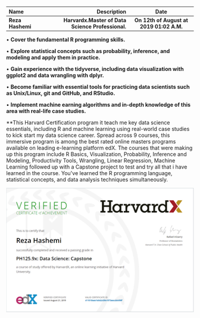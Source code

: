| Name | Description | Date
| :- |-------------: | :-:
| **Reza Hashemi**| **Harvardx.Master of Data Science Professional.**  | __On 12th of August at 2019 01:02 A.M.__

• **Cover the fundamental R programming skills.**

• **Explore statistical concepts such as probability, inference, and modeling and apply them in practice.**

• **Gain experience with the tidyverse, including data visualization with ggplot2 and data wrangling with dplyr.**

• **Become familiar with essential tools for practicing data scientists such as Unix/Linux, git and GitHub, and RStudio.**

• **Implement machine earning algorithms and in-depth knowledge of this area with real-life case studies.**

**This Harvard Certification program it teach me key data science essentials, including R and machine learning using real-world case studies to kick start my data science career. Spread across 9 courses, this immersive program is among the best rated online masters programs available on leading e-learning platform edX. The courses that were making up this program include R Basics, Visualization, Probability, Inference and Modeling, Productivity Tools, Wrangling, Linear Regression, Machine Learning followed up with a Capstone project to test and try all that i have learned in the course. You've learned the R programming language, statistical concepts, and data analysis techniques simultaneously.

![Harvardx Data Science Certification](Harvard.PH125.9x.Data%20Science%20Capstone.PNG)
